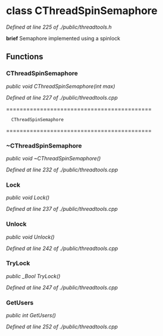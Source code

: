 # class CThreadSpinSemaphore

*Defined at line 225 of ./public/threadtools.h*



**brief** Semaphore implemented using a spinlock



## Functions

### CThreadSpinSemaphore

*public void CThreadSpinSemaphore(int max)*

*Defined at line 227 of ./public/threadtools.cpp*

===========================================

      CThreadSpinSemaphore

===========================================

### ~CThreadSpinSemaphore

*public void ~CThreadSpinSemaphore()*

*Defined at line 232 of ./public/threadtools.cpp*

### Lock

*public void Lock()*

*Defined at line 237 of ./public/threadtools.cpp*

### Unlock

*public void Unlock()*

*Defined at line 242 of ./public/threadtools.cpp*

### TryLock

*public _Bool TryLock()*

*Defined at line 247 of ./public/threadtools.cpp*

### GetUsers

*public int GetUsers()*

*Defined at line 252 of ./public/threadtools.cpp*




